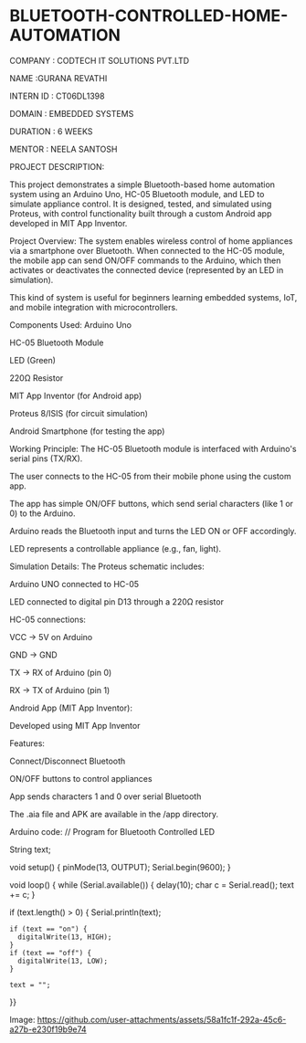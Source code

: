 # BLUETOOTH-CONTROLLED-HOME-AUTOMATION

COMPANY : CODTECH IT SOLUTIONS PVT.LTD

NAME :GURANA REVATHI

INTERN ID : CT06DL1398

DOMAIN : EMBEDDED SYSTEMS

DURATION : 6 WEEKS

MENTOR : NEELA SANTOSH 

PROJECT DESCRIPTION:

This project demonstrates a simple Bluetooth-based home automation system using an Arduino Uno, HC-05 Bluetooth module, and LED to simulate appliance control. It is designed, tested, and simulated using Proteus, with control functionality built through a custom Android app developed in MIT App Inventor.

Project Overview:
The system enables wireless control of home appliances via a smartphone over Bluetooth. When connected to the HC-05 module, the mobile app can send ON/OFF commands to the Arduino, which then activates or deactivates the connected device (represented by an LED in simulation).

This kind of system is useful for beginners learning embedded systems, IoT, and mobile integration with microcontrollers.

Components Used:
Arduino Uno

HC-05 Bluetooth Module

LED (Green)

220Ω Resistor

MIT App Inventor (for Android app)

Proteus 8/ISIS (for circuit simulation)

Android Smartphone (for testing the app)

Working Principle:
The HC-05 Bluetooth module is interfaced with Arduino's serial pins (TX/RX).

The user connects to the HC-05 from their mobile phone using the custom app.

The app has simple ON/OFF buttons, which send serial characters (like 1 or 0) to the Arduino.

Arduino reads the Bluetooth input and turns the LED ON or OFF accordingly.

LED represents a controllable appliance (e.g., fan, light).

Simulation Details:
The Proteus schematic includes:

Arduino UNO connected to HC-05

LED connected to digital pin D13 through a 220Ω resistor

HC-05 connections:

VCC → 5V on Arduino

GND → GND

TX → RX of Arduino (pin 0)

RX → TX of Arduino (pin 1)



Android App (MIT App Inventor):

Developed using MIT App Inventor

Features:

Connect/Disconnect Bluetooth

ON/OFF buttons to control appliances

App sends characters 1 and 0 over serial Bluetooth

The .aia file and APK are available in the /app directory.

Arduino code:
// Program for Bluetooth Controlled LED

String text;

void setup() {
  pinMode(13, OUTPUT);
  Serial.begin(9600);
}

void loop() {
  while (Serial.available()) {
    delay(10);
    char c = Serial.read();
    text += c;
  }

  if (text.length() > 0) {
    Serial.println(text);
    
    if (text == "on") {
      digitalWrite(13, HIGH);
    }
    if (text == "off") {
      digitalWrite(13, LOW);
    }

    text = "";
  }}

Image:
https://github.com/user-attachments/assets/58a1fc1f-292a-45c6-a27b-e230f19b9e74
